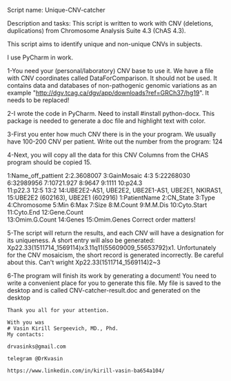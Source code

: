 Script name: Unique-CNV-catcher

Description and tasks: This script is written to work with CNV (deletions, duplications)  from Chromosome Analysis Suite 4.3 (ChAS 4.3).

This script aims to identify unique and non-unique CNVs in subjects.

 I use PyCharm in work.

1-You need your (personal/laboratory) CNV base to use it. 
  We have a file with CNV coordinates called DataForComparison. It should not be used. 
  It contains data and databases of non-pathogenic genomic variations as an example "http://dgv.tcag.ca/dgv/app/downloads?ref=GRCh37/hg19".
  It needs to be replaced!
  
2-I wrote the code in PyCharm. Need to install #install python-docx.
  This package is needed to generate a doc file and highlight text with color.	

3-First you enter how much CNV there is in the your program. We usually have 100-200 CNV per patient. 
  Write out the number from the program: 124

4-Next, you will copy all the data for this CNV Columns from the CHAS program should be copied 15.

   1:Name_off_pattient	2:2.3608007	3:GainMosaic	4:3	5:22268030	6:32989956	7:10721.927	8:9647	9:1111	10:p24.3\
	11:p22.3	12:5	13:2	14:UBE2E2-AS1, UBE2E2, UBE2E1-AS1, UBE2E1, NKIRAS1, 15:UBE2E2 (602163), UBE2E1 (602916)
   1:PatientName 2:CN_State 3:Type 4:Chromosome 5:Min 6:Max 7:Size 8:M.Count 9:M.M.Dis 10:Cyto.Start 11:Cyto.End 12:Gene.Count \
   13:Omim.G.Count 14:Genes 15:Omim.Genes
  Correct order matters!

5-The script will return the results, and each CNV will have a designation for its uniqueness. A short entry will also be generated:
  Xp22.33(1511714_1569114)x3.11q11(55609009_55653792)x1.
  Unfortunately for the CNV mosaicism, the short record is generated incorrectly. Be careful about this.
  Can't wright Xp22.33(1511714_1569114)2~3

6-The program will finish its work by generating a document!
  You need to write a convenient place for you to generate this file.
  My file is saved to the desktop and is called CNV-catcher-result.doc and generated on the desktop


	Thank you all for your attention. 

	With you was 
	# Vasin Kirill Sergeevich, MD., Phd. 
	My contacts:

	drvasinks@gmail.com

	telegram @DrKvasin

	https://www.linkedin.com/in/kirill-vasin-ba654a104/
